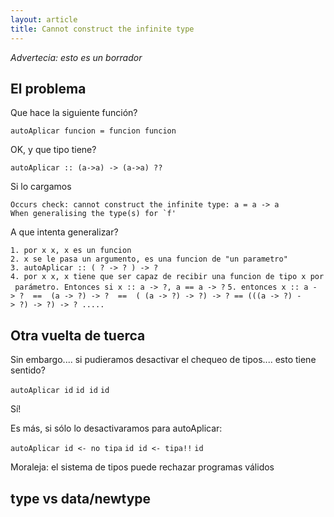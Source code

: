 ```yaml
---
layout: article
title: Cannot construct the infinite type
---
```

*Advertecia: esto es un borrador*

El problema
-----------

Que hace la siguiente función?

`autoAplicar funcion = funcion funcion`

OK, y que tipo tiene?

`autoAplicar :: (a->a) -> (a->a) ??`

Si lo cargamos

`Occurs check: cannot construct the infinite type: a = a -> a`
`` When generalising the type(s) for `f' ``

A que intenta generalizar?

`1. por x x, x es un funcion`
`2. x se le pasa un argumento, es una funcion de "un parametro" `
`3. autoAplicar :: ( ? -> ? ) -> ?`
`4. por x x, x tiene que ser capaz de recibir una funcion de tipo x por parámetro. Entonces si x :: a -> ?, a == a -> ?`
`5. entonces x :: a -> ?  ==  (a -> ?) -> ?  ==  ( (a -> ?) -> ?) -> ? == (((a -> ?) -> ?) -> ?) -> ? .....`

Otra vuelta de tuerca
---------------------

Sin embargo.... si pudieramos desactivar el chequeo de tipos.... esto tiene sentido?

`autoAplicar id`
`id id`
`id`

Sí!

Es más, si sólo lo desactivaramos para autoAplicar:

`autoAplicar id <- no tipa`
`id id <- tipa!!`
`id`

Moraleja: el sistema de tipos puede rechazar programas válidos

type vs data/newtype
--------------------

